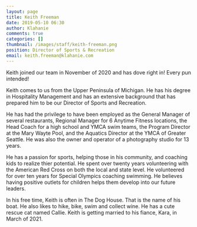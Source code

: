 ```yaml
---
layout: page
title: Keith Freeman
date: 2019-05-10 06:30
author: Klahanie
comments: true
categories: []
thumbnail: /images/staff/keith-freeman.png
position: Director of Sports & Recreation
email: keith.freeman@klahanie.com
---
```

Keith joined our team in November of 2020 and has dove right in! Every pun intended!

Keith comes to us from the Upper Peninsula of Michigan. He has his degree in Hospitality Management and has an extensive background that has prepared him to be our Director of Sports and Recreation.

He has had the privilege to have been employed as the General Manager of several restaurants, Regional Manager for 6 Anytime Fitness locations, the Head Coach for a high school and YMCA swim teams, the Program Director at the Mary Wayte Pool, and the Aquatics Director at the YMCA of Greater Seattle. He was also the owner and operator of a photography studio for 13 years.

He has a passion for sports, helping those in his community, and coaching kids to realize thier potential. He spent over twenty years volunteering with the American Red Cross on both the local and state level. He volunteered for over ten years for Special Olympics coaching swimming. He believes having positive outlets for children helps them develop into our future leaders.

In his free time, Keith is often in The Dog House. That is the name of his boat. He also likes to hike, bike, swim and collect wine. He has a cute rescue cat named Callie. Keith is getting married to his fiance, Kara, in March of 2021.

